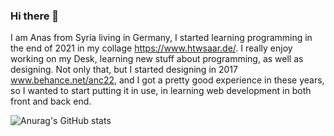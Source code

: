 ### Hi there 👋

I am Anas from Syria living in Germany, I started learning programming in the end of 2021 in my collage https://www.htwsaar.de/. I really enjoy working on my Desk, learning new stuff about programming, as well as designing.
Not only that, but I started designing in 2017 www.behance.net/anc22, and I got a pretty good experience in these years, so I wanted to start putting it in use, in learning web development in both front and back end.

![Anurag's GitHub stats](https://github-readme-stats.vercel.app/api?username=AnasZahra&show_icons=true&theme=radical)

